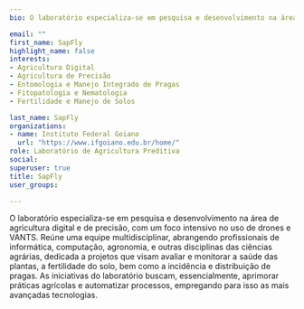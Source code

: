 ```yaml
---
bio: O laboratório especializa-se em pesquisa e desenvolvimento na área de agricultura digital e de precisão, com um foco intensivo no uso de drones e VANTS. Reúne uma equipe multidisciplinar, abrangendo profissionais de informática, computação, agronomia, e outras disciplinas das ciências agrárias, dedicada a projetos que visam avaliar e monitorar a saúde das plantas, a fertilidade do solo, bem como a incidência e distribuição de pragas. As iniciativas do laboratório buscam, essencialmente, aprimorar práticas agrícolas e automatizar processos, empregando para isso as mais avançadas tecnologias.

email: ""
first_name: SapFly
highlight_name: false
interests:
- Agricultura Digital
- Agricultura de Precisão
- Entomologia e Manejo Integrado de Pragas
- Fitopatologia e Nematologia
- Fertilidade e Manejo de Solos

last_name: SapFly
organizations:
- name: Instituto Federal Goiano
  url: "https://www.ifgoiano.edu.br/home/"
role: Laboratório de Agricultura Preditiva
social:
superuser: true
title: SapFly
user_groups:

---
```


O laboratório especializa-se em pesquisa e desenvolvimento na área de agricultura digital e de precisão, com um foco intensivo no uso de drones e VANTS. Reúne uma equipe multidisciplinar, abrangendo profissionais de informática, computação, agronomia, e outras disciplinas das ciências agrárias, dedicada a projetos que visam avaliar e monitorar a saúde das plantas, a fertilidade do solo, bem como a incidência e distribuição de pragas. As iniciativas do laboratório buscam, essencialmente, aprimorar práticas agrícolas e automatizar processos, empregando para isso as mais avançadas tecnologias.